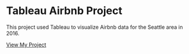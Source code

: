 
# Tableau Airbnb Project

This project used Tableau to visualize Airbnb data for the Seattle area in 2016.

[View My Project](https://github.com/TKLUSSMANN/TableauAirbnb/blob/main/2016SeattleAirbnb.pdf)
